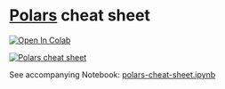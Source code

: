 # [Polars](https://www.pola.rs/) cheat sheet

[![Open In Colab](https://colab.research.google.com/assets/colab-badge.svg)](https://colab.research.google.com/github/FranzDiebold/polars-cheat-sheet/blob/main/polars-cheat-sheet.ipynb)

[![Polars cheat sheet](https://franzdiebold.github.io/polars-cheat-sheet/Polars_cheat_sheet.png)](https://franzdiebold.github.io/polars-cheat-sheet/Polars_cheat_sheet.pdf)

See accompanying Notebook: [polars-cheat-sheet.ipynb](polars-cheat-sheet.ipynb)
